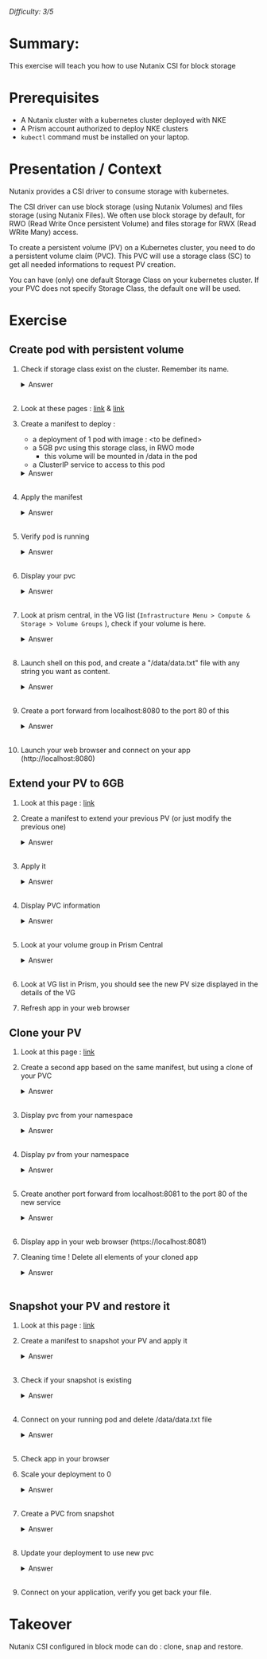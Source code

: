 _Difficulty: 3/5_

# Summary:

This exercise will teach you how to use Nutanix CSI for block storage

# Prerequisites

- A Nutanix cluster with a kubernetes cluster deployed with NKE
- A Prism account authorized to deploy NKE clusters
- `kubectl` command must be installed on your laptop.

# Presentation / Context

Nutanix provides a CSI driver to consume storage with kubernetes.

The CSI driver can use block storage (using Nutanix Volumes) and files storage (using Nutanix Files). We often use block storage by default, for RWO (Read Write Once persistent Volume) and files storage for RWX (Read WRite Many) access.

To create a persistent volume (PV) on a Kubernetes cluster, you need to do a persistent volume claim (PVC). This PVC will use a storage class (SC) to get all needed informations to request PV creation.

You can have (only) one default Storage Class on your kubernetes cluster. If your PVC does not specify Storage Class, the default one will be used.

# Exercise

## Create pod with persistent volume

1. Check if storage class exist on the cluster. Remember its name.
   <details>
   <summary>Answer</summary>

   > 1. Get kubeconfig file for your NKE cluster
   > 1. Then launch command `kubectl get storageclass` > <br>You shloud have this output :
   >    ```
   >    NAME                        PROVISIONER       RECLAIMPOLICY   VOLUMEBINDINGMODE   ALLOWVOLUMEEXPANSION   AGE
   >    nutanix-volumes (default)   csi.nutanix.com   Delete          Immediate           true                   32h
   >    ```
   > 1. Check it is the default storage class

   </details><br>

1. Look at these pages : [link](https://portal.nutanix.com/page/documents/details?targetId=CSI-Volume-Driver-v2_6:csi-csi-plugin-deploy-pvc-t.html) & [link](https://portal.nutanix.com/page/documents/details?targetId=CSI-Volume-Driver-v2_6:csi-csi-plugin-create-volume-claim-volumes-t.html)
1. Create a manifest to deploy :

   - a deployment of 1 pod with image : \<to be defined\>
   - a 5GB pvc using this storage class, in RWO mode
     - this volume will be mounted in /data in the pod
   - a ClusterIP service to access to this pod
   <details>
   <summary>Answer</summary>

   > ```yaml
   > ---
   > kind: PersistentVolumeClaim
   > apiVersion: v1
   > metadata:
   >   name: my-pvc
   > spec:
   >   accessModes:
   >     - ReadWriteOnce
   >   resources:
   >     requests:
   >       storage: 5Gi
   > 
   > ---
   > apiVersion: apps/v1
   > kind: Deployment
   > metadata:
   >   name: my-dep
   >   labels:
   >     app: my-app
   > spec:
   >   replicas: 1
   >   selector:
   >     matchLabels:
   >       app: my-app
   >   template:
   >     metadata:
   >       labels:
   >         app: my-app
   >     spec:
   >       containers:
   >         - name: my-cont
   >           image: gautierleblanc/nke-labs:latest
   >           imagePullPolicy: Always
   >           volumeMounts:
   >             - mountPath: /data
   >               name: mypvc
   >       volumes:
   >         - name: mypvc
   >           persistentVolumeClaim:
   >             claimName: my-pvc
   > 
   > ---
   > apiVersion: v1
   > kind: Service
   > metadata:
   >   name: my-svc
   > spec:
   >   selector:
   >     app: my-app
   >   ports:
   >     - protocol: TCP
   >       port: 80
   >       targetPort: 80
   > 
   > ```
   >
   > </details><br>

1. Apply the manifest
   <details>
   <summary>Answer</summary>

   > 1. Create a namespace with the command `kubectl create ns <your namespace name>`
   > 1. Launch command `kubectl apply -f <your manifest file> -n <your namespace>`

   </details><br>

1. Verify pod is running
   <details>
   <summary>Answer</summary>

   > 1. Launch command `kubectl get pods -n <your namespace>` > <br>You shloud have this output :
   >    ```
   >    NAME                      READY   STATUS    RESTARTS   AGE
   >    my-dep-7c784c98c4-hd6kt   1/1     Running   0          3m24s
   >    ```
   > 1. Check your pod state. It sould be : `running`

   </details><br>

1. Display your pvc
   <details>
   <summary>Answer</summary>

   > 1. Launch command `kubectl get pvc -n <your namespace>` > <br>You shloud have this output :
   >    ```
   >    NAME     STATUS   VOLUME                                     CAPACITY   ACCESS MODES   STORAGECLASS      AGE
   >    my-pvc   Bound    pvc-1c6d3f88-d807-4f7b-94ae-24876b0f8ae7   5Gi        RWO            nutanix-volumes   4h15m
   >    ```
   > 1. Remember volume name

   </details><br>

1. Look at prism central, in the VG list (`Infrastructure Menu > Compute & Storage > Volume Groups` ), check if your volume is here.
   <details>
   <summary>Answer</summary>

   > You should be able to list it
   > <br>![Image 1](images/1.png?raw=true)

   </details><br>

1. Launch shell on this pod, and create a "/data/data.txt" file with any string you want as content.
   <details>
   <summary>Answer</summary>

   > 1. Launch command `kubectl exec -it <name of your pod> -n <your namespace> -- bash`
   > 1. In the shell, use command `echo "<your data here>" > /data/data.txt`
   > 1. Quit with `Ctrl+D`

   </details><br>

1. Create a port forward from localhost:8080 to the port 80 of this

   <details>
   <summary>Answer</summary>

   > 1. Launch command `kubectl port-forward services/<your service> 8080:80 -n <your namespace> --address 0.0.0.0`

   Note : as soon as you do a `Ctrl+C` to get your shell back, port-forwarding will be stopped. Do not forget to relaunch it when needed.

   </details><br>

1. Launch your web browser and connect on your app (http://localhost:8080)

## Extend your PV to 6GB

1. Look at this page : [link](https://portal.nutanix.com/page/documents/details?targetId=CSI-Volume-Driver-v2_6:csi-csi-plugin-expand-volume-t.html)
1. Create a manifest to extend your previous PV (or just modify the previous one)
   <details>
   <summary>Answer</summary>

   > ```yaml
   > kind: PersistentVolumeClaim
   > apiVersion: v1
   > metadata:
   >   name: my-pvc
   > spec:
   >   accessModes:
   >     - ReadWriteOnce
   >   resources:
   >     requests:
   >       storage: 6Gi
   > ```

   </details><br>

1. Apply it
   <details>
   <summary>Answer</summary>

   > 1. Launch command `kubectl apply -f <your manifest file> -n <your namespace>`

   </details><br>

1. Display PVC information
   <details>
   <summary>Answer</summary>

   > 1. Launch command `kubectl get pvc -n <your namespace>`

   </details><br>

1. Look at your volume group in Prism Central
   <details>
   <summary>Answer</summary>

   > 1. Launch command `kubectl get pv <your pv name>`

   </details><br>

1. Look at VG list in Prism, you should see the new PV size displayed in the details of the VG
1. Refresh app in your web browser

## Clone your PV

1. Look at this page : [link](https://portal.nutanix.com/page/documents/details?targetId=CSI-Volume-Driver-v2_6:csi-csi-driver-clone-pvc-t.html)
1. Create a second app based on the same manifest, but using a clone of your PVC
   <details>
   <summary>Answer</summary>
   
   >```yaml
   >apiVersion: v1
   >kind: PersistentVolumeClaim
   >metadata:
   >  name: my-pvc-clone
   >spec:
   >  dataSource:
   >    name: my-pvc
   >    kind: PersistentVolumeClaim
   >  accessModes:
   >    - ReadWriteOnce
   >  resources:
   >    requests:
   >      storage:  6Gi
   >---
   >apiVersion: apps/v1
   >kind: Deployment
   >metadata:
   >  name: my-dep-clone
   >  labels:
   >    app: my-app-clone
   >spec:
   >  replicas: 1
   >  selector:
   >    matchLabels:
   >      app: my-app-clone
   >  template:
   >    metadata:
   >      labels:
   >        app: my-app-clone
   >    spec:
   >      containers:
   >        - name: my-cont
   >          image: gautierleblanc/nke-labs:latest
   >          imagePullPolicy: Always
   >          volumeMounts:
   >            - mountPath: /data
   >              name: mypvc-clone
   >      volumes:
   >        - name: mypvc-clone
   >          persistentVolumeClaim:
   >            claimName: my-pvc-clone
   >---
   >apiVersion: v1
   >kind: Service
   >metadata:
   >  name: my-svc-app-clone
   >spec:
   >  selector:
   >    app: my-app-clone
   >  ports:
   >    - protocol: TCP
   >      port: 80
   >      targetPort: 80
   >```
   
   </details><br>

1. Display pvc from your namespace
   <details>
   <summary>Answer</summary>

   > 1. Launch command `kubectl get pvc -n <your namespace>`
   > 1. You should see the new PVC displayed in the list

   </details><br>

1. Display pv from your namespace
   <details>
   <summary>Answer</summary>

   > 1. Launch command `kubectl get pv`
   > 1. You should see the new PV displayed in the list

   </details><br>

1. Create another port forward from localhost:8081 to the port 80 of the new service

   <details>
   <summary>Answer</summary>

   > 1. Launch command `kubectl port-forward services/<your service> 8081:80 -n <your namespace> --address 0.0.0.0`

   </details><br>

1. Display app in your web browser (https://localhost:8081)
1. Cleaning time ! Delete all elements of your cloned app
   <details>
   <summary>Answer</summary>

   > 1. Launch command `kubectl delete -f <path to your manifest> -n <your namespace>`

   </details><br>

## Snapshot your PV and restore it

1. Look at this page : [link](https://portal.nutanix.com/page/documents/details?targetId=CSI-Volume-Driver-v2_6:csi-csi-driver-create-snapshot-c.html)
1. Create a manifest to snapshot your PV and apply it
   <details>
   <summary>Answer</summary>

   > 1. Create a manifest to create a snapshot class. Warning, your secret name can be different, check this point first.
   >```yaml
   >---
   >apiVersion: snapshot.storage.k8s.io/v1
   >kind: VolumeSnapshotClass
   >metadata:
   >  name: nutanix-volume-snapshot-class
   >driver: csi.nutanix.com
   >parameters:
   >  storageType: NutanixVolumes
   >  csi.storage.k8s.io/snapshotter-secret-name: ntnx-secret
   >  csi.storage.k8s.io/snapshotter-secret-namespace: kube-system
   >deletionPolicy: Delete
   >```
   > 1. Apply it with command `kubectl apply -f <your maninifest file> -n <your namespace>`
   > 1. Create another manifest to clone your 1st pvc
   >```yaml
   >---
   >apiVersion: snapshot.storage.k8s.io/v1
   >kind: VolumeSnapshot
   >metadata:
   >  name: my-snapshot
   >spec:
   >  volumeSnapshotClassName: nutanix-volume-snapshot-class
   >  source:
   >    persistentVolumeClaimName: my-pvc
   >    ```
   > 1. Apply it with command `kubectl apply -f <your maninifest file> -n <your namespace>`

   </details><br>

1. Check if your snapshot is existing
   <details>
   <summary>Answer</summary>

   > 1. Launch command `kubectl get volumesnapshots -n <your namespace>`
   > 1. It should have "ReadyToUse" information to `true`

   </details><br>

1. Connect on your running pod and delete /data/data.txt file
   <details>
   <summary>Answer</summary>

   > 1. Launch command `kubectl exec -it <name of your pod> -n <your namespace> -- bash`
   > 1. In the shell, use command `rm /data/data.txt`
   > 1. Quit with `Ctrl+D`

   </details><br>

1. Check app in your browser
1. Scale your deployment to 0
   <details>
   <summary>Answer</summary>

   > 1. Launch command `kubectl scale deployment <your deployment name> --replicas 0 -n <your namespace>`

   </details><br>

1. Create a PVC from snapshot
   <details>
   <summary>Answer</summary>

   > 1. Create this manifest
   >```yaml
   >---
   >apiVersion: v1
   >kind: PersistentVolumeClaim
   >metadata:
   >  name: my-pcv-from-snap
   >spec:
   >  dataSource:
   >    name: my-snapshot
   >    kind: VolumeSnapshot
   >    apiGroup: snapshot.storage.k8s.io
   >  accessModes:
   >    - ReadWriteOnce
   >  resources:
   >    requests:
   >      storage: 6Gi
   >
   >    ```
   > 1. Launch command `kubectl apply -f <your manifest> -n <your namespace>`

   </details><br>

1. Update your deployment to use new pvc
   <details>
   <summary>Answer</summary>

   > 1. Edit your deployment manifiest, and change pvc name
   > 1. Apply the new manifest
   > 1. Pod should be recreated
   > 1. Wait for running state

   </details><br>

1. Connect on your application, verify you get back your file.

# Takeover

Nutanix CSI configured in block mode can do : clone, snap and restore.
